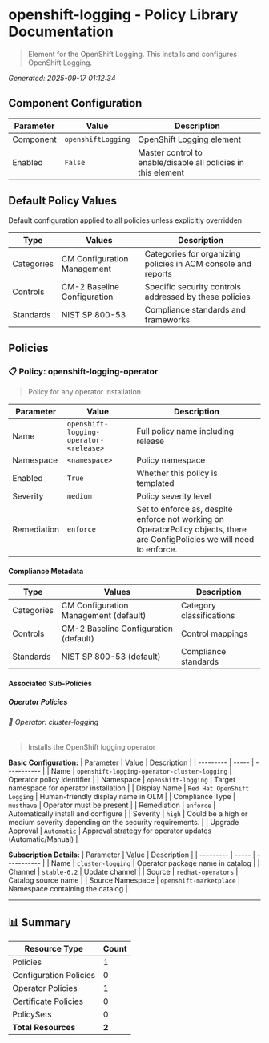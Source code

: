 # openshift-logging - Policy Library Documentation

> Element for the OpenShift Logging. This installs and configures OpenShift Logging.

*Generated: 2025-09-17 01:12:34*

## Component Configuration

| Parameter | Value | Description |
| --------- | ----- | ----------- |
| Component | `openshiftLogging` | OpenShift Logging element |
| Enabled | `False` | Master control to enable/disable all policies in this element |

## Default Policy Values

Default configuration applied to all policies unless explicitly overridden

| Type | Values | Description |
| ---- | ------ | ----------- |
| Categories | CM Configuration Management | Categories for organizing policies in ACM console and reports |
| Controls | CM-2 Baseline Configuration | Specific security controls addressed by these policies |
| Standards | NIST SP 800-53 | Compliance standards and frameworks |

## Policies

### 📋 Policy: openshift-logging-operator
> Policy for any operator installation

| Parameter | Value | Description |
| --------- | ----- | ----------- |
| Name | `openshift-logging-operator-<release>` | Full policy name including release |
| Namespace | `<namespace>` | Policy namespace |
| Enabled | `True` | Whether this policy is templated |
| Severity | `medium` | Policy severity level |
| Remediation | `enforce` | Set to enforce as, despite enforce not working on OperatorPolicy objects, there are ConfigPolicies we will need to enforce. |

#### Compliance Metadata
| Type | Values | Description |
| ---- | ------ | ----------- |
| Categories | CM Configuration Management (default) | Category classifications |
| Controls | CM-2 Baseline Configuration (default) | Control mappings |
| Standards | NIST SP 800-53 (default) | Compliance standards |

#### Associated Sub-Policies

##### Operator Policies

###### 🔧 Operator: cluster-logging
> Installs the OpenShift logging operator

**Basic Configuration:**
| Parameter | Value | Description |
| --------- | ----- | ----------- |
| Name | `openshift-logging-operator-cluster-logging` | Operator policy identifier |
| Namespace | `openshift-logging` | Target namespace for operator installation |
| Display Name | `Red Hat OpenShift Logging` | Human-friendly display name in OLM |
| Compliance Type | `musthave` | Operator must be present |
| Remediation | `enforce` | Automatically install and configure |
| Severity | `high` | Could be a high or medium severity depending on the security requirements. |
| Upgrade Approval | `Automatic` | Approval strategy for operator updates (Automatic/Manual) |

**Subscription Details:**
| Parameter | Value | Description |
| --------- | ----- | ----------- |
| Name | `cluster-logging` | Operator package name in catalog |
| Channel | `stable-6.2` | Update channel |
| Source | `redhat-operators` | Catalog source name |
| Source Namespace | `openshift-marketplace` | Namespace containing the catalog |


---

## 📊 Summary

| Resource Type | Count |
| ------------- | ----- |
| Policies | 1 |
| Configuration Policies | 0 |
| Operator Policies | 1 |
| Certificate Policies | 0 |
| PolicySets | 0 |
| **Total Resources** | **2** |